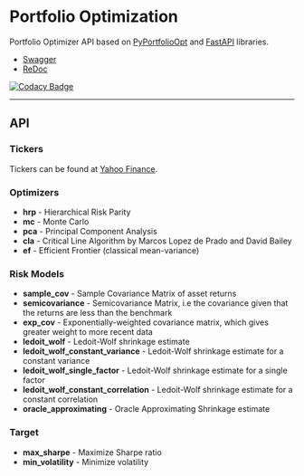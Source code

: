 # Portfolio Optimization

Portfolio Optimizer API based on [PyPortfolioOpt](https://pyportfolioopt.readthedocs.io/en/latest/)
and [FastAPI](http://fastapi.tiangolo.com/) libraries.

- [Swagger](https://eserdk-portfolio-optimization.herokuapp.com/docs)
- [ReDoc](https://eserdk-portfolio-optimization.herokuapp.com/redoc)

[![Codacy Badge](https://app.codacy.com/project/badge/Grade/f16b330768264649b74cbad4c8532860)](https://www.codacy.com/gh/eserdk/portfolio-optimization/dashboard?utm_source=github.com&amp;utm_medium=referral&amp;utm_content=eserdk/portfolio-optimization&amp;utm_campaign=Badge_Grade)

***

## API
### Tickers

Tickers can be found at [Yahoo Finance](https://finance.yahoo.com).

### Optimizers

* **hrp** - Hierarchical Risk Parity
* **mc** - Monte Carlo
* **pca** - Principal Component Analysis
* **cla** - Critical Line Algorithm by Marcos Lopez de Prado and David Bailey
* **ef** - Efficient Frontier (classical mean-variance)

### Risk Models

* **sample_cov** - Sample Covariance Matrix of asset returns
* **semicovariance** - Semicovariance Matrix, i.e the covariance given that the returns are less than the benchmark
* **exp_cov** - Exponentially-weighted covariance matrix, which gives greater weight to more recent data
* **ledoit_wolf** - Ledoit-Wolf shrinkage estimate
* **ledoit_wolf_constant_variance** - Ledoit-Wolf shrinkage estimate for a constant variance
* **ledoit_wolf_single_factor** - Ledoit-Wolf shrinkage estimate for a single factor
* **ledoit_wolf_constant_correlation** - Ledoit-Wolf shrinkage estimate for a constant correlation
* **oracle_approximating** - Oracle Approximating Shrinkage estimate

### Target

* **max_sharpe** - Maximize Sharpe ratio
* **min_volatility** - Minimize volatility
